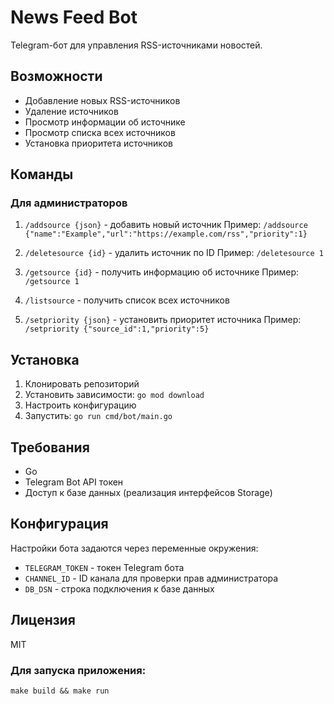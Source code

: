 # News Feed Bot

Telegram-бот для управления RSS-источниками новостей.

## Возможности

- Добавление новых RSS-источников
- Удаление источников
- Просмотр информации об источнике
- Просмотр списка всех источников
- Установка приоритета источников

## Команды

### Для администраторов
1. `/addsource {json}` - добавить новый источник
   Пример: `/addsource {"name":"Example","url":"https://example.com/rss","priority":1}`
   
2. `/deletesource {id}` - удалить источник по ID
   Пример: `/deletesource 1`

3. `/getsource {id}` - получить информацию об источнике
   Пример: `/getsource 1`

4. `/listsource` - получить список всех источников

5. `/setpriority {json}` - установить приоритет источника
   Пример: `/setpriority {"source_id":1,"priority":5}`

## Установка

1. Клонировать репозиторий
2. Установить зависимости: `go mod download`
3. Настроить конфигурацию
4. Запустить: `go run cmd/bot/main.go`

## Требования

- Go
- Telegram Bot API токен
- Доступ к базе данных (реализация интерфейсов Storage)

## Конфигурация

Настройки бота задаются через переменные окружения:
- `TELEGRAM_TOKEN` - токен Telegram бота
- `CHANNEL_ID` - ID канала для проверки прав администратора
- `DB_DSN` - строка подключения к базе данных

## Лицензия

MIT
### Для запуска приложения:

```
make build && make run
```
